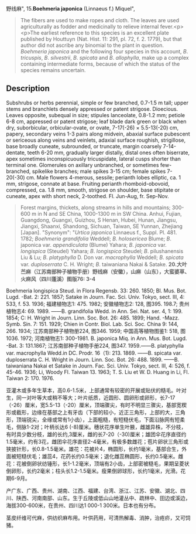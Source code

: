 野线麻",
15.**Boehmeria japonica** (Linnaeus f.) Miquel",

> The fibers are used to make ropes and cloth. The leaves are used agriculturally as fodder and medicinally to relieve internal fever.&lt;p&gt;&lt;p&gt;The earliest reference to this species is an excellent plate published by Houttuyn (Nat. Hist. 11: 291, pl. 72, f. 2. 1779), but that author did not ascribe any binomial to the plant in question. *Boehmeria* *japonica* and the following four species in this account, *B*. *tricuspis*, *B*. *silvestrii*, *B*. *spicata* and *B*. *allophylla*, make up a complex containing intermediate forms, because of which the status of the species remains uncertain.

## Description
Subshrubs or herbs perennial, simple or few branched, 0.7-1.5 m tall; upper stems and branchlets densely appressed or patent strigose. Dioecious. Leaves opposite, subequal in size; stipules lanceolate, 0.8-1.2 mm; petiole 6-8 cm, appressed or patent strigose; leaf blade dark green or black when dry, suborbicular, orbicular-ovate, or ovate, 7-17(-26) × 5.5-13(-20) cm, papery, secondary veins 1-3 pairs along midvein, abaxial surface pubescent or sericeous along veins and veinlets, adaxial surface roughish, strigillose, base broadly cuneate, subrounded, or truncate, margin coarsely 7-14-dentate, teeth 6-20 mm, gradually larger distally, distal ones often biserrate, apex sometimes inconspicuously tricuspidate, lateral cusps shorter than terminal one. Glomerules on axillary unbranched, or sometimes few-branched, spikelike branches; male spikes 3-15 cm; female spikes 7-20(-30) cm. Male flowers 4-merous, sessile; perianth lobes elliptic, ca. 1 mm, strigose, connate at base. Fruiting perianth rhomboid-obovoid, compressed, ca. 1.8 mm, smooth, strigose on shoulder, base stipitate or cuneate, apex with short neck, 2-toothed. Fl. Jun-Aug, fr. Sep-Nov.

> Forest margins, thickets, along streams in hills and mountains; 300-600 m in N and SE China, 1000-1300 m in SW China. Anhui, Fujian, Guangdong, Guangxi, Guizhou, S Henan, Hubei, Hunan, Jiangsu, Jiangxi, Shaanxi, Shandong, Sichuan, Taiwan, SE Yunnan, Zhejiang [Japan].
  "Synonym": "*Urtica* *japonica* Linnaeus f., Suppl. Pl. 481. 1782; *Boehmeria* *grandifolia* Weddell; *B*. *holosericea* Blume; *B*. japonica var. *appendiculata* (Blume) Yahara; *B*. *japonica* var. *longispica* (Steudel) Yahara; *B*. *longispica* Steudel; *B*. pilushanensis Liu &amp; Lu; *B*. *platyphylla* D. Don var. *macrophylla* Weddell; *B*. *spicata* var. *duploserrata* C. H. Wright; *B*. taiwaniana Nakai &amp; Satake.
**20.大叶苎麻（江苏南部种子植物手册）野线麻（安徽），山麻（山东），大蛮婆草、火麻风（四川蓬溪）图版76: 3-4**

Boehmeria longispica Steud. in Flora Regensb. 33: 260. 1850; Bl. Mus. Bot. Lugd. -Bat. 2: 221. 1857; Satake in Journ. Fac. Sci. Univ. Tokyo, sect. III, 4: 533, f. 53. 1936; 福建植物志1: 475. 1982; 安徽植物志2: 128, 图395. 198.7; 贵州植物志4: 69. 1989. ——B. grandifolia Wedd. in Ann. Sei. Nat. ser. 4, 1: 199. 1854; C: H. Wright in Journ. Linn. Soc. Bot. 26: 485. 1899; Hand. -Mazz. Symb. Sin. 7: 151. 1929; Chien in Contr. Biol. Lab. Sci. Soc. China 9: 144, 266. 1934; 江苏南部种子植物册224, 图346. 1959; 中国高等植物图鉴1: 518, 图1036. 1972; 河南植物志1: 300-1981. B. japonica Miq. in Ann. Mus. Bot. Lugd. -Bat. 3: 131.1867; 江苏南部种子植物手册224, 图347. 1959.——B. platyphylla var. macrophylla Wedd.in DC. Prodr. 16（1): 213. 1869. ——B. spicata var. duploserrata C. H. Wright in Journ. Linn. Soc. Bot. 26: 488. 1899. ——B. taiwaniana Nakai et Satake in Journ. Fac. Sci. Univ. Tokyo, sect. III, 4: 526, f. 45-46. 1936; Li, Woody Fl. Taiwan 13. 1963; T. S. Liu et W. D. Huang in Li, Fl. Taiwan 2: 170. 1976.

亚灌木或多年生草本，高0.6-1.5米，上部通常有较密的开展或贴伏的糙毛。叶对生，同一对叶等大或稍不等大；叶片纸质，近圆形、圆卵形或卵形，长7-17（-26）厘米，宽5.5-13（-20）厘米，顶端骤尖，有时不明显三骤尖，基部宽楔形或截形，边缘在基部之上有牙齿（下部的较小，近正三角形，上部的大，三角形，顶端锐尖，全缘或常有1小齿），上面粗糙，有短糙伏毛，下面沿脉网有短柔毛，侧脉1-2对；叶柄长达6 (-8)厘米。穗状花序单生叶腋，雌雄异株，不分枝，有时具少数分枝，雄的长约,3厘米，雌的长7-20（-30)厘米；雄团伞花序直径约1.5毫米，约有3花，雌团伞花序直径2-4毫米，有极多数雌花；苞片卵状三角形或狭披针形，长0.8-1.5毫米。雄花：花被片4，椭圆形，长约1毫米，基部合生，外面被短糙伏毛；雄蕊4，花药长约0.5毫米；退化雌蕊椭圆形，长约0.5毫米。雌花：花被倒卵状纺锤形，长1-1.2毫米，顶端有2小齿，上部密被糙毛，果期呈菱状倒卵形，长约2毫米；柱头长1.2-1.5毫米。瘦果倒卵球形，长约1毫米，光滑。花期6-9月。

产广东、广西、贵州、湖南、江西、福建、台湾、浙江、江苏、安徽、湖北、四川、陕西、河南南部、山东。生于丘陵或低山山地灌丛中、疏林中、田边或溪边，海拔300-600米，在贵州、四川达1 000-1 300米。日本也有分布。

茎皮纤维可代麻，供纺织麻布用。叶供药用，可清热解毒、消肿，治疮疥，又可饲猪。
